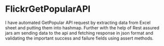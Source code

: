 # FlickrGetPopularAPI

I have automated GetPopular API request by extracting data from Excel sheet and putting them into hashmap.
Further with the help of Rest assured jars am sending data to the api and fetching response in json format 
and validating the important success and failure fields using assert methods.
